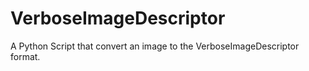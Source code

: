 # VerboseImageDescriptor
A Python Script that convert an image to the VerboseImageDescriptor format.
